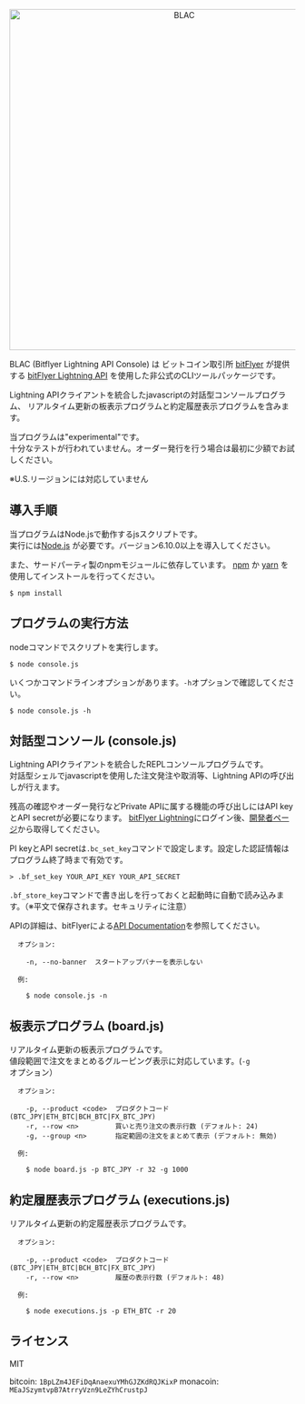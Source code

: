 <p align="center">
<img alt="BLAC" src="https://raw.githubusercontent.com/yamorijp/blac/master/capture.jpg" width="600"/>
</p>


BLAC (Bitflyer Lightning API Console) は ビットコイン取引所 [bitFlyer](https://bitflyer.jp) が提供する
[bitFlyer Lightning API](https://bitflyer.jp/docs) を使用した非公式のCLIツールパッケージです。

Lightning APIクライアントを統合したjavascriptの対話型コンソールプログラム、
リアルタイム更新の板表示プログラムと約定履歴表示プログラムを含みます。

当プログラムは"experimental"です。  
十分なテストが行われていません。オーダー発行を行う場合は最初に少額でお試しください。

※U.S.リージョンには対応していません


## 導入手順

当プログラムはNode.jsで動作するjsスクリプトです。  
実行には[Node.js](https://nodejs.org) が必要です。バージョン6.10.0以上を導入してください。

また、サードパーティ製のnpmモジュールに依存しています。
[npm](https://www.npmjs.com/) か [yarn](https://yarnpkg.com/) を使用してインストールを行ってください。

    $ npm install
    


## プログラムの実行方法

nodeコマンドでスクリプトを実行します。

    $ node console.js

いくつかコマンドラインオプションがあります。`-h`オプションで確認してください。

    $ node console.js -h
    

## 対話型コンソール (console.js)

Lightning APIクライアントを統合したREPLコンソールプログラムです。  
対話型シェルでjavascriptを使用した注文発注や取消等、Lightning APIの呼び出しが行えます。

残高の確認やオーダー発行などPrivate APIに属する機能の呼び出しにはAPI keyとAPI secretが必要になります。
[bitFlyer Lightning](https://lightning.bitflyer.jp)にログイン後、[開発者ページ](https://lightning.bitflyer.jp/developer)から取得してください。

PI keyとAPI secretは`.bc_set_key`コマンドで設定します。設定した認証情報はプログラム終了時まで有効です。

    > .bf_set_key YOUR_API_KEY YOUR_API_SECRET
    
`.bf_store_key`コマンドで書き出しを行っておくと起動時に自動で読み込みます。（※平文で保存されます。セキュリティに注意）


APIの詳細は、bitFlyerによる[API Documentation](https://lightning.bitflyer.jp/docs)を参照してください。


      オプション:
    
        -n, --no-banner  スタートアップバナーを表示しない
    
      例:
    
        $ node console.js -n



## 板表示プログラム (board.js)

リアルタイム更新の板表示プログラムです。  
値段範囲で注文をまとめるグルーピング表示に対応しています。(`-g`オプション）


      オプション:
        
        -p, --product <code>  プロダクトコード (BTC_JPY|ETH_BTC|BCH_BTC|FX_BTC_JPY)
        -r, --row <n>         買いと売り注文の表示行数 (デフォルト: 24)
        -g, --group <n>       指定範囲の注文をまとめて表示 (デフォルト: 無効)
        
      例:
        
        $ node board.js -p BTC_JPY -r 32 -g 1000
      

## 約定履歴表示プログラム (executions.js)

リアルタイム更新の約定履歴表示プログラムです。


      オプション:
    
        -p, --product <code>  プロダクトコード (BTC_JPY|ETH_BTC|BCH_BTC|FX_BTC_JPY)
        -r, --row <n>         履歴の表示行数 (デフォルト: 48)
    
      例:
    
        $ node executions.js -p ETH_BTC -r 20


## ライセンス

MIT


bitcoin: `1BpLZm4JEFiDqAnaexuYMhGJZKdRQJKixP`
monacoin: `MEaJSzymtvpB7AtrryVzn9LeZYhCrustpJ`
